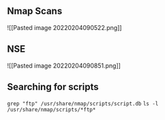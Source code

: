 ## Nmap Scans

![[Pasted image 20220204090522.png]]

## NSE
![[Pasted image 20220204090851.png]]

## Searching for scripts
`grep "ftp" /usr/share/nmap/scripts/script.db`
`ls -l /usr/share/nmap/scripts/*ftp*`